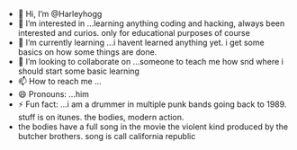 - 👋 Hi, I’m @Harleyhogg
- 👀 I’m interested in ...learning anything coding and hacking, always been interested and curios. only for educational purposes of course
- 🌱 I’m currently learning ...i havent learned anything yet. i get some basics on how some things are done.
- 💞️ I’m looking to collaborate on ...someone to teach me how snd where i should start some basic learning
- 📫 How to reach me ...
- 😄 Pronouns: ...him
- ⚡ Fun fact: ...i am a drummer in multiple punk bands going back to 1989. stuff is on itunes. the bodies, modern action.
- the bodies have a full song in the movie the violent kind produced by the butcher brothers. song is call california republic

<!---
Harleyhogg/Harleyhogg is a ✨ special ✨ repository because its `README.md` (this file) appears on your GitHub profile.
You can click the Preview link to take a look at your changes.
--->
